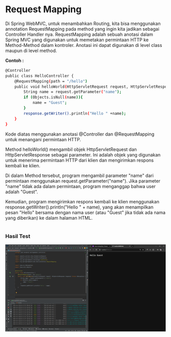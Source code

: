 # Request Mapping

Di Spring WebMVC, untuk menambahkan Routing, kita bisa menggunakan annotation RequestMapping pada method yang ingin kita jadikan sebagai Controller Handler nya. RequestMapping adalah sebuah anotasi dalam Spring MVC yang digunakan untuk memetakan permintaan HTTP ke Method-Method dalam kontroler. Anotasi ini dapat digunakan di level class maupun di level method.

**Contoh :** 
```sh
@Controller
public class HelloController {
    @RequestMapping(path = "/hello")
    public void helloWorld(HttpServletRequest request, HttpServletResponse response) throws IOException {
        String name = request.getParameter("name");
        if (Objects.isNull(name)){
            name = "Guest";
        }
        response.getWriter().println("Hello " +name);
    }
}
```

Kode diatas menggunakan anotasi @Controller dan @RequestMapping untuk menangani permintaan HTTP.

Method helloWorld() mengambil objek HttpServletRequest dan HttpServletResponse sebagai parameter. Ini adalah objek yang digunakan untuk menerima permintaan HTTP dari klien dan mengirimkan respons kembali ke klien.

Di dalam Method tersebut, program mengambil parameter "name" dari permintaan menggunakan request.getParameter("name"). Jika parameter "name" tidak ada dalam permintaan, program menganggap bahwa user adalah "Guest".

Kemudian, program mengirimkan respons kembali ke klien menggunakan response.getWriter().println("Hello " + name), yang akan menampilkan pesan "Hello" bersama dengan nama user (atau "Guest" jika tidak ada nama yang diberikan) ke dalam halaman HTML.
#
### Hasil Test
![](img/1.png)
